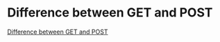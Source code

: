 # Difference between GET and POST
[Difference between GET and POST](https://aiwithcloud.com/2022/09/15/difference_between_get_and_post/)